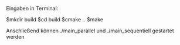 Eingaben in Terminal:

$mkdir build
$cd build
$cmake .. 
$make

Anschließend können ./main_parallel und ./main_sequentiell gestartet werden
